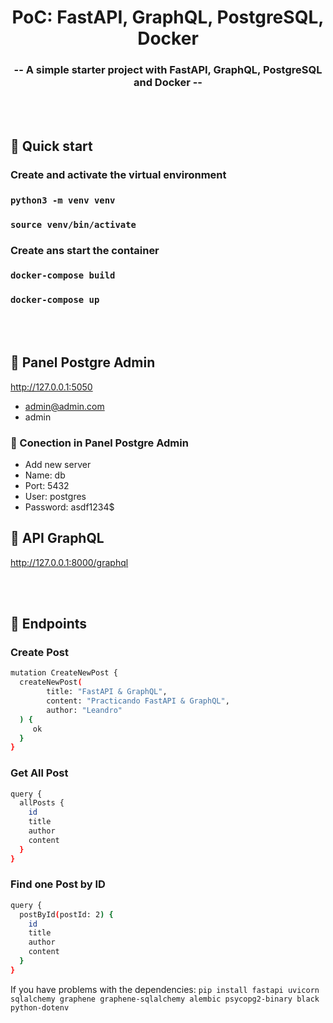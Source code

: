 <h1 align="center">
  PoC: FastAPI, GraphQL, PostgreSQL, Docker
</h1>

<h3 align="center">
  -- A simple starter project with FastAPI, GraphQL, PostgreSQL and Docker --
</h3>

<br/><br/>

## 🚀 Quick start

### Create and activate the virtual environment
### `python3 -m venv venv`
### `source venv/bin/activate`

### Create ans start the container
### `docker-compose build`
### `docker-compose up`

<br/><br/>

## 🚀 Panel Postgre Admin
http://127.0.0.1:5050
- admin@admin.com
- admin

### 🚀 Conection in Panel Postgre Admin
- Add new server
- Name: db
- Port: 5432
- User: postgres
- Password: asdf1234$

## 🚀 API GraphQL
http://127.0.0.1:8000/graphql

<br/><br/>

## 🚀 Endpoints

### Create Post
```bash
mutation CreateNewPost {
  createNewPost(
    	title: "FastAPI & GraphQL", 
    	content: "Practicando FastAPI & GraphQL",
    	author: "Leandro"
  ) {
     ok
  }
}
```
### Get All Post
```bash
query {
  allPosts {
    id
    title
    author
    content
  }
}
```
### Find one Post by ID
```bash
query {
  postById(postId: 2) {
    id
    title
    author
    content
  }
}
```

If you have problems with the dependencies:
`pip install fastapi uvicorn sqlalchemy graphene graphene-sqlalchemy alembic psycopg2-binary black python-dotenv`
